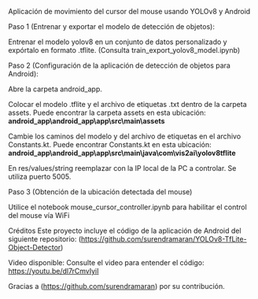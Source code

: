 Aplicación de movimiento del cursor del mouse usando YOLOv8 y Android

Paso 1 (Entrenar y exportar el modelo de detección de objetos):

Entrenar el modelo yolov8 en un conjunto de datos personalizado y expórtalo en formato .tflite. (Consulta train_export_yolov8_model.ipynb)

Paso 2 (Configuración de la aplicación de detección de objetos para Android):

Abre la carpeta android_app.

Colocar el modelo .tflite y el archivo de etiquetas .txt dentro de la carpeta assets. Puede encontrar la carpeta assets en esta ubicación: <b> android_app\android_app\app\src\main\assets</b>

Cambie los caminos del modelo y del archivo de etiquetas en el archivo Constants.kt. Puede encontrar Constants.kt en esta ubicación: <b>android_app\android_app\app\src\main\java\com\vis2ai\yolov8tflite</b>

En res/values/string reemplazar con la IP local de la PC a controlar. Se utiliza puerto 5005.

Paso 3 (Obtención de la ubicación detectada del mouse)

Utilice el notebook mouse_cursor_controller.ipynb para habilitar el control del mouse vía WiFi

Créditos
Este proyecto incluye el código de la aplicación de Android del siguiente repositorio:
(https://github.com/surendramaran/YOLOv8-TfLite-Object-Detector)

Video disponible:
Consulte el video para entender el código: https://youtu.be/dl7rCmvIyiI

Gracias a (https://github.com/surendramaran) por su contribución.